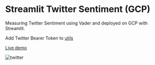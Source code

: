# Streamlit Twitter Sentiment (GCP)
Measuring Twitter Sentiment using Vader and deployed on GCP with Streamlit.

Add Twitter Bearer Token to [utils](https://github.com/jacobweiss2305/sentiment/blob/main/streamlit/utils/__init__.py)

[Live demo](https://data-science-362714.uc.r.appspot.com/)

![twitter](https://user-images.githubusercontent.com/26749795/197186812-1a265a4f-c5db-46a2-a27c-2ac138654e29.png)


